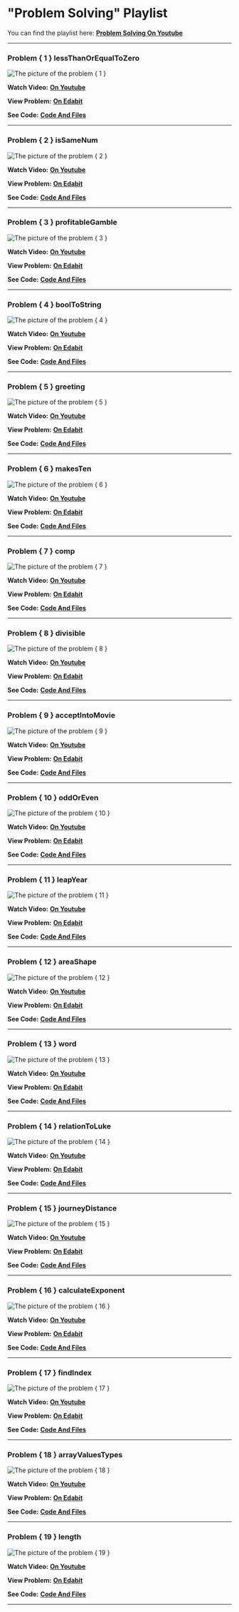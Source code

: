 # "Problem Solving" Playlist
You can find the playlist here: [**Problem Solving On Youtube**](https://www.youtube.com/playlist?list=PLeuw6vBQSVcl4vdxZ-m1yqHzwexpU_JMd)

---
### Problem { 1 } lessThanOrEqualToZero

![The picture of the problem { 1 }](/images/Problem_001.png)

**Watch Video:** [**On Youtube**](https://www.youtube.com/watch?v=oG54miL9JFw)

**View Problem:** [**On Edabit**](https://edabit.com/challenge/PTiLYyb4A69KZtBCg)

**See Code:** [**Code And Files**](https://github.com/webket/problem-solving/tree/main/Problem_001_lessThanOrEqualToZero)

---
### Problem { 2 } isSameNum

![The picture of the problem { 2 }](/images/Problem_002.png)

**Watch Video:** [**On Youtube**](https://www.youtube.com/watch?v=xIxru35whQI)

**View Problem:** [**On Edabit**](https://edabit.com/challenge/QSnaSH5S3oxZkwcNc)

**See Code:** [**Code And Files**](https://github.com/webket/problem-solving/tree/main/Problem_002_isSameNum)

---
### Problem { 3 } profitableGamble

![The picture of the problem { 3 }](/images/Problem_003.png)

**Watch Video:** [**On Youtube**](https://www.youtube.com/watch?v=_hFKsou5Vvs)

**View Problem:** [**On Edabit**](https://edabit.com/challenge/ghbHrRnRiDz9fvQNF)

**See Code:** [**Code And Files**](https://github.com/webket/problem-solving/tree/main/Problem_003_profitableGamble)

---
### Problem { 4 } boolToString

![The picture of the problem { 4 }](/images/Problem_004.png)

**Watch Video:** [**On Youtube**](https://www.youtube.com/watch?v=tZZ9k5Oma3A)

**View Problem:** [**On Edabit**](https://edabit.com/challenge/KSTkFSnaYBJdo6PHx)

**See Code:** [**Code And Files**](https://github.com/webket/problem-solving/tree/main/Problem_004_boolToString)

---
### Problem { 5 } greeting

![The picture of the problem { 5 }](/images/Problem_005.png)

**Watch Video:** [**On Youtube**](https://www.youtube.com/watch?v=mLvHYGSQ2YU)

**View Problem:** [**On Edabit**](https://edabit.com/challenge/4SmqXvQtL6qRgzfha)

**See Code:** [**Code And Files**](https://github.com/webket/problem-solving/tree/main/Problem_005_greeting)

---
### Problem { 6 } makesTen

![The picture of the problem { 6 }](/images/Problem_006.png)

**Watch Video:** [**On Youtube**](https://www.youtube.com/watch?v=JIbgP-Mc30U)

**View Problem:** [**On Edabit**](https://edabit.com/challenge/5erCDJ8eJDrXkmwTK)

**See Code:** [**Code And Files**](https://github.com/webket/problem-solving/tree/main/Problem_006_makesTen)

---
### Problem { 7 } comp

![The picture of the problem { 7 }](/images/Problem_007.png)

**Watch Video:** [**On Youtube**](https://www.youtube.com/watch?v=n2epGoApOQE)

**View Problem:** [**On Edabit**](https://edabit.com/challenge/yHGowWucg3k2kJdZ4)

**See Code:** [**Code And Files**](https://github.com/webket/problem-solving/tree/main/Problem_007_comp)

---
### Problem { 8 } divisible

![The picture of the problem { 8 }](/images/Problem_008.png)

**Watch Video:** [**On Youtube**](https://www.youtube.com/watch?v=uWSHu6lpPzA)

**View Problem:** [**On Edabit**](https://edabit.com/challenge/qMr6wYGr6NaXAPQGF)

**See Code:** [**Code And Files**](https://github.com/webket/problem-solving/tree/main/Problem_008_divisible)

---
### Problem { 9 } acceptIntoMovie

![The picture of the problem { 9 }](/images/Problem_009.png)

**Watch Video:** [**On Youtube**](https://www.youtube.com/watch?v=_FbeQxcuvqo)

**View Problem:** [**On Edabit**](https://edabit.com/challenge/fP7gFvDaBymoZrXFx)

**See Code:** [**Code And Files**](https://github.com/webket/problem-solving/tree/main/Problem_009_acceptIntoMovie)

---
### Problem { 10 } oddOrEven

![The picture of the problem { 10 }](/images/Problem_010.png)

**Watch Video:** [**On Youtube**](https://www.youtube.com/watch?v=DqBUT9CDb9U)

**View Problem:** [**On Edabit**](https://edabit.com/challenge/2tcuBxn37oouMeErN)

**See Code:** [**Code And Files**](https://github.com/webket/problem-solving/tree/main/Problem_010_oddOrEven)

---
### Problem { 11 } leapYear

![The picture of the problem { 11 }](/images/Problem_011.png)

**Watch Video:** [**On Youtube**](https://www.youtube.com/watch?v=J5ZQqBGAmtk)

**View Problem:** [**On Edabit**](https://edabit.com/challenge/wBYQnCytRFNxsL4Gr)

**See Code:** [**Code And Files**](https://github.com/webket/problem-solving/tree/main/Problem_011_leapYear)

---
### Problem { 12 } areaShape

![The picture of the problem { 12 }](/images/Problem_012.png)

**Watch Video:** [**On Youtube**](https://www.youtube.com/watch?v=7jU6KVFkFpg)

**View Problem:** [**On Edabit**](https://edabit.com/challenge/Z5nLWN9XscsuRi2oT)

**See Code:** [**Code And Files**](https://github.com/webket/problem-solving/tree/main/Problem_012_areaShape)

---
### Problem { 13 } word

![The picture of the problem { 13 }](/images/Problem_013.png)

**Watch Video:** [**On Youtube**](https://www.youtube.com/watch?v=wh_cZv6AvVc)

**View Problem:** [**On Edabit**](https://edabit.com/challenge/ghkYG7dnSKd5NWoyt)

**See Code:** [**Code And Files**](https://github.com/webket/problem-solving/tree/main/Problem_013_word)

---
### Problem { 14 } relationToLuke

![The picture of the problem { 14 }](/images/Problem_014.png)

**Watch Video:** [**On Youtube**](https://www.youtube.com/watch?v=z4nxVqWAyy4)

**View Problem:** [**On Edabit**](https://edabit.com/challenge/Ac8GiJBAzEJYmcqyF)

**See Code:** [**Code And Files**](https://github.com/webket/problem-solving/tree/main/Problem_014_relationToLuke)

---
### Problem { 15 } journeyDistance

![The picture of the problem { 15 }](/images/Problem_015.png)

**Watch Video:** [**On Youtube**](https://www.youtube.com/watch?v=7pBP0FLEiTM)

**View Problem:** [**On Edabit**](https://edabit.com/challenge/cMLjrLbhFAswxhtFL)

**See Code:** [**Code And Files**](https://github.com/webket/problem-solving/tree/main/Problem_015_journeyDistance)

---
### Problem { 16 } calculateExponent

![The picture of the problem { 16 }](/images/Problem_016.png)

**Watch Video:** [**On Youtube**](https://www.youtube.com/watch?v=lFplpMJNJFo)

**View Problem:** [**On Edabit**](https://edabit.com/challenge/H25aG5aAdmFcMpBsg)

**See Code:** [**Code And Files**](https://github.com/webket/problem-solving/tree/main/Problem_016_calculateExponent)

---
### Problem { 17 } findIndex

![The picture of the problem { 17 }](/images/Problem_017.png)

**Watch Video:** [**On Youtube**](https://www.youtube.com/watch?v=WtGBxwpjajg)

**View Problem:** [**On Edabit**](https://edabit.com/challenge/9ApjPggCLGiPt573m)

**See Code:** [**Code And Files**](https://github.com/webket/problem-solving/tree/main/Problem_017_findIndex)

---
### Problem { 18 } arrayValuesTypes

![The picture of the problem { 18 }](/images/Problem_018.png)

**Watch Video:** [**On Youtube**](https://www.youtube.com/watch?v=ogwtiMSstOM)

**View Problem:** [**On Edabit**](https://edabit.com/challenge/QWmvQsrSuQRmEN8ne)

**See Code:** [**Code And Files**](https://github.com/webket/problem-solving/tree/main/Problem_018_arrayValuesTypes)

---
### Problem { 19 } length
![The picture of the problem { 19 }](/images/Problem_019.png)

**Watch Video:** [**On Youtube**](https://www.youtube.com/watch?v=knHZ5IfBhsw)

**View Problem:** [**On Edabit**](https://edabit.com/challenge/bvPBzNq9FutDb2X6J)

**See Code:** [**Code And Files**](https://github.com/webket/problem-solving/tree/main/Problem_019_length)

---